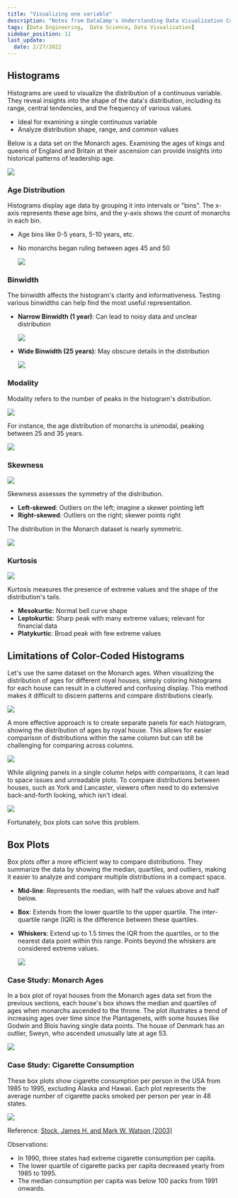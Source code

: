 ```yaml
---
title: "Visualizing one variable"
description: "Notes from DataCamp's Understanding Data Visualization Course"
tags: [Data Engineering,  Data Science, Data Visualization]
sidebar_position: 11
last_update:
  date: 2/27/2022
---
```



## Histograms
Histograms are used to visualize the distribution of a continuous variable. They reveal insights into the shape of the data's distribution, including its range, central tendencies, and the frequency of various values.

- Ideal for examining a single continuous variable
- Analyze distribution shape, range, and common values

Below is a data set on the Monarch ages. Examining the ages of kings and queens of England and Britain at their ascension can provide insights into historical patterns of leadership age.

![](/img/docs/datasets-kings-queens-england.png)

### Age Distribution
Histograms display age data by grouping it into intervals or "bins". The x-axis represents these age bins, and the y-axis shows the count of monarchs in each bin.

- Age bins like 0-5 years, 5-10 years, etc.
- No monarchs began ruling between ages 45 and 50

    ![](/img/docs/datasets-histogram-kings-queens-englad.png)

### Binwidth
The binwidth affects the histogram's clarity and informativeness. Testing various binwidths can help find the most useful representation.

- **Narrow Binwidth (1 year)**: Can lead to noisy data and unclear distribution

    ![](/img/docs/datasets-histogram-selecting-binwidth.png)


- **Wide Binwidth (25 years)**: May obscure details in the distribution

    ![](/img/docs/datasets-histogram-selecting-binwidth-25years.png)


### Modality

Modality refers to the number of peaks in the histogram's distribution.

![](/img/docs/datasets-histogram-many-modality.png)

For instance, the age distribution of monarchs is unimodal, peaking between 25 and 35 years.

<div class="img-center"> 

![](/img/docs/datasets-kings-queens-histogram-uni-modality.png)

</div>


### Skewness

<div class="img-center"> 

![](/img/docs/datasets-skewness-different-types.png)

</div>


Skewness assesses the symmetry of the distribution.

- **Left-skewed**: Outliers on the left; imagine a skewer pointing left
- **Right-skewed**: Outliers on the right; skewer points right

The distribution in the Monarch dataset is nearly symmetric.

![](/img/docs/datasets-kings-queens-histogram-uni-modality.png)


### Kurtosis

<div class="img-center"> 

![](/img/docs/assessing-kurtosissss.png)

</div>

Kurtosis measures the presence of extreme values and the shape of the distribution's tails.

- **Mesokurtic**: Normal bell curve shape
- **Leptokurtic**: Sharp peak with many extreme values; relevant for financial data
- **Platykurtic**: Broad peak with few extreme values

## Limitations of Color-Coded Histograms

Let's use the same dataset on the Monarch ages. When visualizing the distribution of ages for different royal houses, simply coloring histograms for each house can result in a cluttered and confusing display. This method makes it difficult to discern patterns and compare distributions clearly.

<div class='img-center'>

![](/img/docs/limits-color-coded-histograms.png)

</div>

A more effective approach is to create separate panels for each histogram, showing the distribution of ages by royal house. This allows for easier comparison of distributions within the same column but can still be challenging for comparing across columns.

<div class='img-center'>

![](/img/docs/limits-color-coded-histograms-separate-panels.png)

</div>

While aligning panels in a single column helps with comparisons, it can lead to space issues and unreadable plots. To compare distributions between houses, such as York and Lancaster, viewers often need to do extensive back-and-forth looking, which isn't ideal.

<div class='img-center'>

![](/img/docs/limits-color-coded-histograms-separate-panels-york-lancaster.png)

</div>

Fortunately, box plots can solve this problem.

## Box Plots

Box plots offer a more efficient way to compare distributions. They summarize the data by showing the median, quartiles, and outliers, making it easier to analyze and compare multiple distributions in a compact space.

- **Mid-line**: Represents the median, with half the values above and half below.
- **Box**: Extends from the lower quartile to the upper quartile. The inter-quartile range (IQR) is the difference between these quartiles.
- **Whiskers**: Extend up to 1.5 times the IQR from the quartiles, or to the nearest data point within this range. Points beyond the whiskers are considered extreme values.

  <div class="img-center"> 

  ![](/img/docs/box-plotsssss.png)

  </div>

### Case Study: Monarch Ages 

In a box plot of royal houses from the Monarch ages data set from the previous sections, each house's box shows the median and quartiles of ages when monarchs ascended to the throne. The plot illustrates a trend of increasing ages over time since the Plantagenets, with some houses like Godwin and Blois having single data points. The house of Denmark has an outlier, Sweyn, who ascended unusually late at age 53.

<div class="img-center"> 

![](/img/docs/box-plots-monarch-agessss.png)

</div>

### Case Study: Cigarette Consumption

These box plots show cigarette consumption per person in the USA from 1985 to 1995, excluding Alaska and Hawaii. Each plot represents the average number of cigarette packs smoked per person per year in 48 states.

<div class="img-center"> 

![](/img/docs/case-study-Cigarette-consumption-US.png)

Reference: [Stock, James H. and Mark W. Watson (2003)](https://www.rdocumentation.org/packages/Ecdat/topics/Cigarette)


</div>


Observations: 

- In 1990, three states had extreme cigarette consumption per capita.
- The lower quartile of cigarette packs per capita decreased yearly from 1985 to 1995.
- The median consumption per capita was below 100 packs from 1991 onwards.